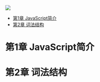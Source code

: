 ![](https://img2.doubanio.com/view/subject/s/public/s33861377.jpg)

- [第1章 JavaScript简介](#第1章-javascript简介)
- [第2章 词法结构](#第2章-词法结构)

# 第1章 JavaScript简介

# 第2章 词法结构
